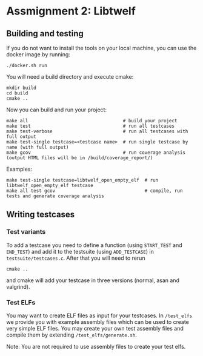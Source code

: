 # Assmignment 2: Libtwelf

## Building and testing

If you do not want to install the tools on your local machine, you can use the docker image by running:

```
./docker.sh run
```

You will need a build directory and execute cmake:

```
mkdir build
cd build
cmake ..
```

Now you can build and run your project:

```
make all                                   # build your project
make test                                  # run all testcases
make test-verbose                          # run all testcases with full output
make test-single testcase=<testcase name>  # run single testcase by name (with full output)
make gcov                                  # run coverage analysis (output HTML files will be in /build/coverage_report/)
```

Examples:

```
make test-single testcase=libtwelf_open_empty_elf  # run libtwelf_open_empty_elf testcase
make all test gcov                                 # compile, run tests and generate coverage analysis
```


## Writing testcases

### Test variants

To add a testcase you need to define a function (using `START_TEST` and `END_TEST`) and add it to the testsuite
(using `ADD_TESTCASE`) in `testsuite/testcases.c`. After that you will need to rerun
```
cmake ..
```
and cmake will add your testcase in three versions (normal, asan and valgrind).

### Test ELFs
You may want to create ELF files as input for your testcases.
In `/test_elfs` we provide you with example assembly files which can be used to create very simple ELF files.
You may create your own test assembly files and compile them by extending `/test_elfs/generate.sh`.

Note: You are not required to use assembly files to create your test elfs.
